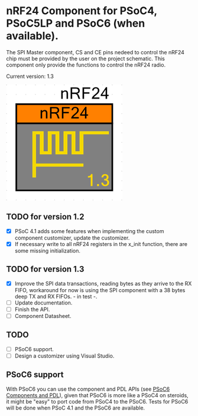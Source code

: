 # nRF24 Component for PSoC4, PSoC5LP and PSoC6 (when available).

The SPI Master component, CS and CE pins nedeed to control the nRF24 chip must be provided by the user on the project schematic. This component only provide the functions to control the nRF24 radio.

Current version: 1.3

![Component](img/v1_3.png)

## TODO for version 1.2
- [x] PSoC 4.1 adds some features when implementing the custom component customizer, update the customizer.
- [x] If necessary write to all nRF24 registers in the x_init function, there are some missing initialization.

## TODO for version 1.3
- [x] Improve the SPI data transactions, reading bytes as they arrive to the RX FIFO, workaround for now is using the SPI component with a 38 bytes deep TX and RX FIFOs. - in test -.
- [ ] Update documentation.
- [ ] Finish the API.
- [ ] Component Datasheet.

## TODO
- [ ] PSoC6 support.
- [ ] Design a customizer using Visual Studio.

## PSoC6 support
With PSoC6 you can use the component and PDL APIs (see [PSoC6 Components and PDL](http://www.cypress.com/blog/psoc-creator-news-and-information/psoc-6-components-and-pdl-drivers)), given that PSoC6 is more like a PSoC4 on steroids, it might be "easy" to port code from PSoC4 to the PSoC6.
Tests for PSoC6 will be done when PSoC 4.1 and the PSoC6 are available.
